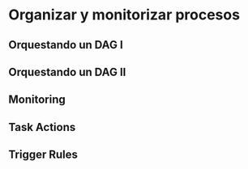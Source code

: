 # Organizar y monitorizar procesos

## Orquestando un DAG I

## Orquestando un DAG II

## Monitoring

## Task Actions

## Trigger Rules
